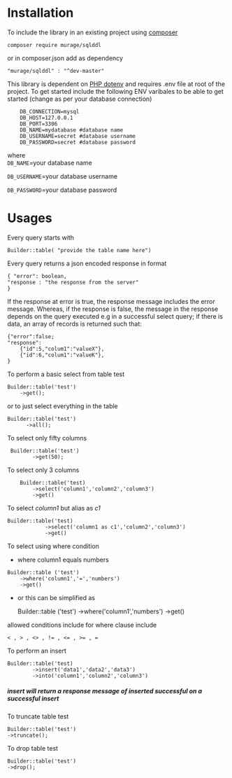 # **Installation**
To include the library in an existing project using [composer](https://getcomposer.org/)
    
    composer require murage/sqlddl
  or in composer.json add  as dependency
 
    "murage/sqlddl" : "^dev-master"

This library is dependent on [PHP dotenv](https://github.com/vlucas/phpdotenv) and requires .env file at root of the project. To get started include the following ENV varibales to be able to get started (change as per your database connection) 

        DB_CONNECTION=mysql
        DB_HOST=127.0.0.1 
        DB_PORT=3306
        DB_NAME=mydatabase #database name
        DB_USERNAME=secret #database username
        DB_PASSWORD=secret #database password
  
  where  
  `DB_NAME`=your database name
  
  `DB_USERNAME`=your database username 
  
  `DB_PASSWORD`=your database password
# **Usages**

Every query starts with 

    Builder::table( "provide the table name here")

Every query returns a json encoded response in format

    { "error": boolean,
    "response : "the response from the server"
    }

If the response at error is true, the response message  includes the error message. Whereas, if the response is false,
the message in the response depends on the query executed
e.g in a successful select query; if there is data, an array of 
records is returned such that:

    {"error":false;
    "response":
        {"id":5,"colum1":"valueX"},
        {"id":6,"colum1":"valueK"},
    }

To perform a basic select from table test

    Builder::table('test')
        ->get();

or to just select everything in the table     
    
    Builder::table('test')
          ->all();
      
 
To select only fifty columns
    
     Builder::table('test')
            ->get(50);
            
To select only 3 columns
    
        Builder::table('test)
            ->select('column1','column2','column3')
            ->get()
            
To select *column1* but alias as *c1*
    
    Builder::table('test)
                ->select('column1 as c1','column2','column3')
                ->get()
                
To select using where condition
   * where column1 equals numbers
    
    Builder::table ('test')
        ->where('column1','=','numbers')
        ->get()
 * or this can be simplified as 
 
   
    Builder::table ('test')
    ->where('column1','numbers')
     ->get()
  
  allowed conditions include for where clause include
   
    < , > , <> , != , <= , >= , = 
      
To perform an insert 
   
    Builder::table('test)
            ->insert('data1','data2','data3')
            ->into('column1','column2','column3')
     
##### insert will return a response message of *inserted successful* on a successful insert

To truncate table test
    
    Builder::table('test')
    ->truncate();
    
To drop table test
    
    Builder::table('test')
    ->drop();
